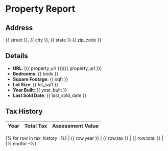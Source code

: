 # Property Report

## Address
{{ street }}, {{ city }}, {{ state }} {{ zip_code }}

## Details
- **URL**: [{{ property_url }}]({{ property_url }})
- **Bedrooms**: {{ beds }}
- **Square Footage**: {{ sqft }}
- **Lot Size**: {{ lot_sqft }}
- **Year Built**: {{ year_built }}
- **Last Sold Date**: {{ last_sold_date }}

## Tax History
| Year | Total Tax | Assessment Value |
|------|-----------|------------------|
{% for row in tax_history -%}
| {{ row.year }} | {{ row.tax }} | {{ row.total }} |
{% endfor -%}
